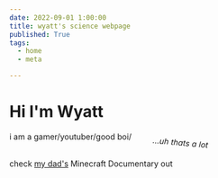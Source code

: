```yaml
---
date: 2022-09-01 1:00:00
title: wyatt's science webpage
published: True
tags:
  - home
  - meta

---
```


<style>
em {
rotate: 5deg;
display: block;
width: 250px;
margin-left: auto;
margin-right: 0;
}
(/Periodic-table-science-poster-LAMINATED-chart-teaching-white-elements-classroom-decoration-premium-educators-atomic-numb-B07BDFHL38_1200x1200.webp)



/* Define the linear gradient */
h1 {
  /** TEXT GRADIENT */ color: #30e5d3; background-image: -webkit-linear-gradient(0deg, #30e5d3 0%, #f9de4c 50%, #8417e0 100%); background-clip: text; -webkit-background-clip: text; text-fill-color: transparent; -webkit-text-fill-color: transparent; width: fit-content;
}
</style>

# Hi I'm Wyatt
i am a gamer/youtuber/good boi/ _...uh thats a lot_


check [my dad's](https://waylonwalker.com/minecraft-documentary) Minecraft Documentary out

